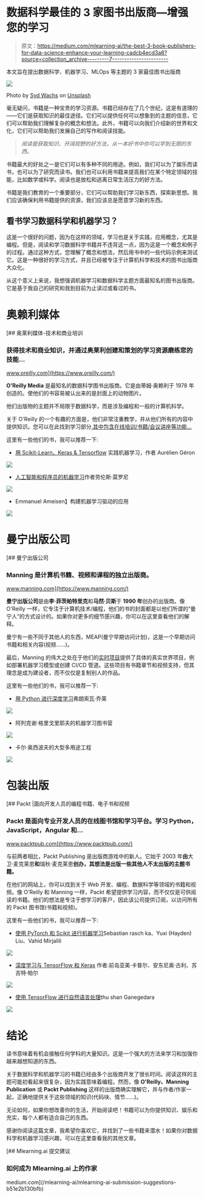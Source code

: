 # 数据科学最佳的 3 家图书出版商—增强您的学习

> 原文：<https://medium.com/mlearning-ai/the-best-3-book-publishers-for-data-science-enhance-your-learning-cadcb4ecd3a8?source=collection_archive---------7----------------------->

本文旨在提出数据科学、机器学习、MLOps 等主题的 3 家最佳图书出版商

![](img/28feb2272b524d1c7fbcecfc407884ca.png)

Photo by [Syd Wachs](https://unsplash.com/@videmusart?utm_source=medium&utm_medium=referral) on [Unsplash](https://unsplash.com?utm_source=medium&utm_medium=referral)

毫无疑问，书籍是一种宝贵的学习资源。书籍已经存在了几个世纪，这是有道理的——它们是获取知识的最佳途径。它们可以提供任何可以想象到的主题的信息，它们可以帮助我们理解复杂的概念和想法。此外，书籍可以向我们介绍新的世界和文化，它们可以帮助我们发展自己的写作和阅读技能。

> *阅读是获取知识、开阔视野的好方法，从一本好书中你可以学到无限的东西。*

书籍最大的好处之一是它们可以有多种不同的用途。例如，我们可以为了娱乐而读书，也可以为了研究而读书。我们也可以利用书籍来提高我们在某个特定领域的技能，比如数学或科学。阅读也是放松和逃离日常生活压力的好方法。

书籍是我们教育的一个重要部分，它们可以帮助我们学习新东西，探索新思想。我们应该确保利用书籍提供的资源，我们应该总是愿意学习新的东西。

## 看书学习数据科学和机器学习？

这是一个很好的问题，因为在这样的领域，学习也是关于实践，应用概念，尤其是编程。但是，阅读和学习数据科学书籍并不违背这一点，因为这是一个概念和例子的过程。通过这种方式，您理解了概念和想法，然后用书中的一些代码示例来测试它。这是一种很好的学习方式，并且已经被专注于计算机科学和技术的图书出版商大众化。

从这个意义上来说，我想强调机器学习和数据科学主题方面最知名的图书出版商。它是基于我自己的研究和我到目前为止读过或看过的书。

# 奥赖利媒体

[](https://www.oreilly.com/) [## 奥莱利媒体-技术和商业培训

### 获得技术和商业知识，并通过奥莱利创建和策划的学习资源磨练您的技能…

www.oreilly.com](https://www.oreilly.com/) 

**O'Reilly Media** 是最知名的数据科学图书出版商。它是由蒂姆·奥赖利于 1978 年创造的。使他们的书容易被认出来的是封面上的动物图片。

他们出版物的主题并不局限于数据科学，而是涉及编程和一般的计算机科学。

关于 O'Reilly 的一个有趣的方面是，他们非常注重教学，并从他们所有的内容中提供知识。您可以在此找到学习部分[,其中包含在线培训/书籍/会议讲座等功能…](https://www.oreilly.com/online-learning/)

这里有一些他们的书，我可以推荐一下:

*   [用 Scikit-Learn、Keras & Tensorflow](https://www.oreilly.com/library/view/hands-on-machine-learning/9781098125967/) 实践机器学习，作者 Aurélien Géron

![](img/e96776ef2208957291f0166ef6ed2cc8.png)

*   [人工智能和程序员的机器学习](https://www.oreilly.com/library/view/ai-and-machine/9781492078180/)作者劳伦斯·莫罗尼

![](img/d972417ebb12f7613f7ad8b892e7e8b4.png)

*   Emmanuel Ameisen】构建机器学习驱动的应用

![](img/0bc82dd20e4f612dbeb6a36058332be5.png)

# 曼宁出版公司

[](https://www.manning.com/) [## 曼宁出版公司

### Manning 是计算机书籍、视频和课程的独立出版商。

www.manning.com](https://www.manning.com/) 

**曼宁出版公司**是由**李·菲茨帕特里克**和**马然·贝斯**于 **1990 年**创办的出版商。像 O'Reilly 一样，它专注于计算机技术/编程，他们的书的封面都是以他们所谓的“曼宁人”的方式设计的。如果你对更多的细节感兴趣，你可以在这里查看他们的解释。

曼宁有一些不同于其他人的东西，MEAP(曼宁早期访问计划)，这是一个早期访问书籍和相关内容(视频……)。

最后，Manning 的伟大之处在于他们的[实时项目](https://liveproject.manning.com/)提供了具体的真实世界项目，例如部署机器学习模型或创建 CI/CD 管道。这些项目有书籍章节和视频支持，但其理念是成为建设者，而不仅仅是复制别人的作品。

这里有一些他们的书，我可以推荐一下:

*   [用 Python 进行深度学习](https://www.manning.com/books/deep-learning-with-python-second-edition)弗朗索瓦·乔莱

![](img/e1c75d12744ae0ea98ed92b16a9b77b1.png)

*   阿列克谢·格里戈里耶夫的机器学习图书营

![](img/3e276e7958a598bbcb4c360486ee4c83.png)

*   卡尔·奥西波夫的大型多用途工程

![](img/ff97fdc5ecfdb60bc45b4f53fc5d8c98.png)

# 包装出版

[](https://www.packtpub.com/) [## Packt |面向开发人员的编程书籍、电子书和视频

### Packt 是面向专业开发人员的在线图书馆和学习平台。学习 Python，JavaScript，Angular 和…

www.packtpub.com](https://www.packtpub.com/) 

与前两者相比，Packt Publishing 是出版商游戏中的新人。它始于 2003 年**由**大卫·麦克莱恩**和**瑞秋·麦克莱恩**创办，其想法是出版一些其他人不太出版的主题书籍。**

在他们的网站上，你可以找到关于 Web 开发、编程、数据科学等领域的书籍和视频。像 O'Reilly 和 Manning 一样，Packt 希望提供学习内容，而不仅仅是可供阅读的书籍。他们的想法是专注于想学习的客户，因此该公司提供订阅，以访问所有的 Packt 图书馆(书籍和视频)。

这里有一些他们的书，我可以推荐一下:

*   [使用 PyTorch 和 Scikit 进行机器学习](https://www.packtpub.com/product/machine-learning-with-pytorch-and-scikit-learn/9781801819312)Sebastian rasch ka、Yuxi (Hayden) Liu、Vahid Mirjalili

![](img/a0caff2421feaf0f0f34001aa20b575b.png)

*   [深度学习与 TensorFlow 和 Keras](https://www.packtpub.com/product/deep-learning-with-tensorflow-and-keras/9781803232911) 作者:前岛亚美·卡普尔、安东尼奥·古利、苏吉特·帕尔

![](img/4703667cb81e7edecc122386f4033e61.png)

*   [使用 TensorFlow 进行自然语言处理](https://www.packtpub.com/product/natural-language-processing-with-tensorflow/9781838641351)thu shan Ganegedara

![](img/5ef5d51596688f1b939fc4db03002790.png)

# 结论

读书意味着有机会接触任何学科的大量知识。这是一个强大的方法来学习和加强你越来越想知道的东西。

关于数据科学和机器学习的书籍已经由多个出版商开发了很长时间。阅读这样的主题可能初看起来很复杂，因为实践意味着编程。然而，像 **O'Reilly、Manning Publication** 或 **Packt Publishing** 这样的出版商确实理解它，并与作者/作家一起，正确地提供关于这些领域的知识(代码块、情节……)。

无论如何，如果你想改善你的生活，开始阅读吧！书籍可以为你提供知识、娱乐和充实，每个人都有适合自己的东西。

感谢你阅读这篇文章，我希望你喜欢它，并找到了一些书籍来潜水！如果你对数据科学和机器学习感兴趣，可以在这里查看我的其他文章。

[](/mlearning-ai/mlearning-ai-submission-suggestions-b51e2b130bfb) [## Mlearning.ai 提交建议

### 如何成为 Mlearning.ai 上的作家

medium.com](/mlearning-ai/mlearning-ai-submission-suggestions-b51e2b130bfb)